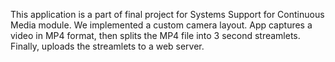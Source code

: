 This application is a part of final project for Systems Support for Continuous Media module.
We implemented a custom camera  layout. App captures a video in MP4 format, then splits the MP4 file into 3 second streamlets. Finally, uploads the streamlets to a web server.